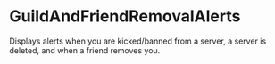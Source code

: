 # GuildAndFriendRemovalAlerts
Displays alerts when you are kicked/banned from a server, a server is deleted, and when a friend removes you.

